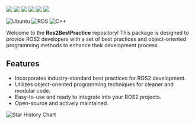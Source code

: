 <a href="#"><img src="https://img.shields.io/badge/c++-%2300599C.svg?style=flat&logo=c%2B%2B&logoColor=white"></img></a>
  <a href="#"><img src="https://img.shields.io/github/stars/AhmettCelik1/Ros2BestPractice"></img></a>
  <a href="#"><img src="https://img.shields.io/github/forks/AhmettCelik1/Ros2BestPractice"></img></a>
  <a href="#"><img src="https://img.shields.io/github/repo-size/AhmettCelik1/Ros2BestPractice"></img></a>
  <a href="https://github.com/AhmettCelik1/Ros2BestPractice/issues"><img src="https://img.shields.io/github/issues/AhmettCelik1/Ros2BestPractice"></img></a>
  <a href="https://github.com/AhmettCelik1/Ros2BestPractice/graphs/contributors"><img src="https://img.shields.io/github/contributors/AhmettCelik1/Ros2BestPractice?color=blue"></img></a>

![Ubuntu](https://img.shields.io/badge/OS-Ubuntu-informational?style=flat&logo=ubuntu&logoColor=white&color=2bbc8a)
![ROS](https://img.shields.io/badge/Tools-ROS-informational?style=flat&logo=ROS&logoColor=white&color=2bbc8a)
![C++](https://img.shields.io/badge/Code-C++-informational?style=flat&logo=c%2B%2B&logoColor=white&color=2bbc8a)



Welcome to the **Ros2BestPractice** repository! This package is designed to provide ROS2 developers with a set of best practices and object-oriented programming methods to enhance their development process.


## Features

- Incorporates industry-standard best practices for ROS2 development.
- Utilizes object-oriented programming techniques for cleaner and modular code.
- Easy-to-use and ready to integrate into your ROS2 projects.
- Open-source and actively maintained.





![Star History Chart](https://api.star-history.com/svg?repos=AhmettCelik1/Ros2BestPractice&type=Date)
